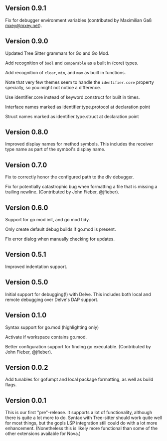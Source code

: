 ## Version 0.9.1

Fix for debugger environment variables (contributed by Maximilian Gaß <mxey@mxey.net>).

## Version 0.9.0

Updated Tree Sitter grammars for Go and Go Mod.

Add recognition of `bool` and `comparable` as a built in (core) types.

Add recognition of `clear`, `min`, and `max` as built in functions.

Note that very few themes seem to handle the `identifier.core` property specially, so
you might not notice a difference.

Use identifier.core instead of keyword.construct for built in times.

Interface names marked as identifier.type.protocol at declaration point

Struct names marked as identifier.type.struct at declaration point

## Version 0.8.0

Improved display names for method symbols.
This includes the receiver type name as part of the symbol's display name.

## Version 0.7.0

Fix to correctly honor the configured path to the dlv debugger.

Fix for potentially catastrophic bug when formatting a file that is missing
a trailing newline. (Contributed by John Fieber, @jfieber).

## Version 0.6.0

Support for go mod init, and go mod tidy.

Only create default debug builds if go.mod is present.

Fix error dialog when manually checking for updates.

## Version 0.5.1

Improved indentation support.

## Version 0.5.0

Initial support for debugging(!) with Delve.
This includes both local and remote debugging over Delve's DAP support.

## Version 0.1.0

Syntax support for go.mod (highlighting only)

Activate if workspace contains go.mod.

Better configuration support for finding go executable.
(Contributed by John Fieber, @jfieber).

## Version 0.0.2

Add tunables for gofumpt and local package formatting, as well as build flags.

## Version 0.0.1

This is our first "pre"-release. It supports a lot of functionality, although there is
quite a lot more to do. Syntax with Tree-sitter should work quite well for most things,
but the gopls LSP integration still could do with a lot more enhancement. (Nonetheless
this is likely more functional than some of the other extensions available for Nova.)
